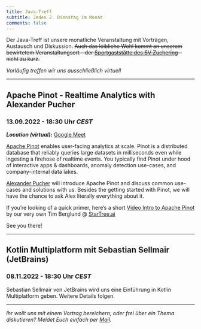 ```yaml
---
title: Java-Treff
subtitle: Jeden 2. Dienstag im Monat
comments: false
---
```


Der Java-Treff ist unsere monatliche Veranstaltung mit Vorträgen, Austausch und Diskussion.
~~Auch das leibliche Wohl kommt an unserem bewirtetem Veranstaltungsort - der [Sportgaststätte des SV Zuchering](https://goo.gl/maps/WdFPbCwjdqWQr5eUA) - nicht zu kurz.~~

_Vorläufig treffen wir uns ausschließlich virtuell_

---

## Apache Pinot  - Realtime Analytics with Alexander Pucher
### 13.09.2022 - 18:30 Uhr *CEST*

***Location (virtual):*** [Google Meet](https://meet.google.com/get-jzpw-qxm)

[Apache Pinot](https://pinot.apache.org/) enables user-facing analytics at scale. Pinot is a distributed database that reliably queries large datasets in milliseconds even while ingesting a firehose of realtime events. You typically find Pinot under hood of interactive apps & dashboards, anomaly detection use-cases, and company-internal data lakes.

[Alexander Pucher](https://www.linkedin.com/in/alexpucher/) will introduce Apache Pinot and discuss common use-cases and solutions with us. Besides the getting started with Pinot, we will have the chance to ask Alex literally everything about it.

If you’re looking of a quick primer, here’s a short [Video Intro to Apache Pinot](https://youtu.be/_lqdfq2c9cQ) by our very own Tim Berglund @ [StarTree.ai](https://www.startree.ai/)

See you there!

---

## Kotlin Multiplatform mit Sebastian Sellmair (JetBrains)
### 08.11.2022 - 18:30 Uhr *CEST*

Sebastian Sellmair von JetBrains wird uns eine Einführung in Kotlin Multiplatform geben.
Weitere Details folgen.

---

*Ihr wollt uns mit einem Vortrag bereichern, oder frei über ein Thema diskutieren?
Meldet Euch einfach per [Mail](mailto:info@jug-in.bayern).*
